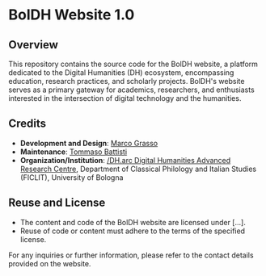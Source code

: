 # BolDH Website 1.0

## Overview

This repository contains the source code for the BolDH website, a platform dedicated to the Digital Humanities (DH) ecosystem, encompassing education, research practices, and scholarly projects. BolDH's website serves as a primary gateway for academics, researchers, and enthusiasts interested in the intersection of digital technology and the humanities.

## Credits

- **Development and Design**: [Marco Grasso](https://github.com/marcograsso)
- **Maintenance**: [Tommaso Battisti](https://github.com/marcograsso)
- **Organization/Institution**: [/DH.arc Digital Humanities Advanced Research Centre](https://centri.unibo.it/dharc/en), Department of Classical Philology and Italian Studies (FICLIT), University of Bologna

## Reuse and License

- The content and code of the BolDH website are licensed under [...].
- Reuse of code or content must adhere to the terms of the specified license.

For any inquiries or further information, please refer to the contact details provided on the website.
